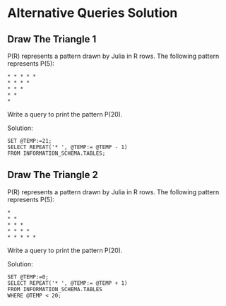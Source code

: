 # Alternative Queries Solution

## Draw The Triangle 1
P(R) represents a pattern drawn by Julia in R rows. The following pattern represents P(5):

```
* * * * *
* * * *
* * * 
* *
*
```

Write a query to print the pattern P(20).

Solution:

```MySQL
SET @TEMP:=21; 
SELECT REPEAT('* ', @TEMP:= @TEMP - 1) 
FROM INFORMATION_SCHEMA.TABLES;

```

## Draw The Triangle 2
P(R) represents a pattern drawn by Julia in R rows. The following pattern represents P(5):

```
*
* *
* * *
* * * *
* * * * *
```

Write a query to print the pattern P(20).

Solution:

```MySQL
SET @TEMP:=0; 
SELECT REPEAT('* ', @TEMP:= @TEMP + 1) 
FROM INFORMATION_SCHEMA.TABLES
WHERE @TEMP < 20;

```

